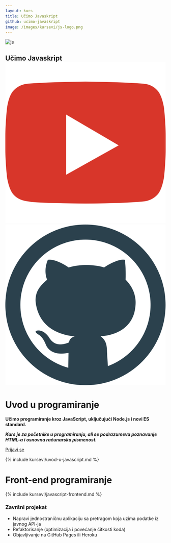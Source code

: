 ```yaml
---
layout: kurs
title: Učimo Javaskript
github: ucimo-javaskript
image: /images/kursevi/js-logo.png
---
```


![js]({{page.image}})

## Učimo Javaskript <a href="https://www.youtube.com/playlist?list=PLrd-JzTjtZUVJDD7cK43JIzVBDpHnfrUW"><img src="/images/ui/ikonice/youtube.svg" class="ikonica-veca" alt="play-video"></a> [<img src="/images/ui/ikonice/github.svg" class="ikonica-veca">](https://github.com/skolakoda/ucimo-javaskript)

# Uvod u programiranje

**Učimo programiranje kroz JavaScript, uključujući Node.js i novi ES standard.**

***Kurs je za početnike u programiranju, ali se podrazumeva poznavanje HTML-a i osnovna računarska pismenost.***

<a href="/kursevi/prijava?kurs=2" class="btn float-right">Prijavi se</a>

{% include kursevi/uvod-u-javascript.md %}

# Front-end programiranje

{% include kursevi/javascript-frontend.md %}

### Završni projekat

- Napravi jednostraničnu aplikaciju sa pretragom koja uzima podatke iz javnog API-ja
- Refaktorisanje (optimizacija i povećanje čitkosti koda)
- Objavljivanje na GitHub Pages ili Heroku

<script type="application/ld+json">
{
  "@context": "http://schema.org/",
  "@type": "Course",
  "name": "Uvod u programiranje",
  "description": "Kurs je namenjen svima koji žele da nauče programiranje kroz popularni jezik Javaskript.",
  "provider": {
    "@type": "Organization",
    "name": "Škola koda",
    "url": "https://skolakoda.org"
  }
}
</script>
